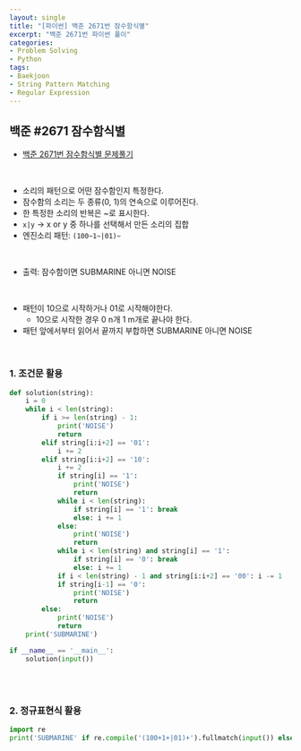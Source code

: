 ```yaml
---
layout: single
title: "[파이썬] 백준 2671번 잠수함식별"
excerpt: "백준 2671번 파이썬 풀이"
categories: 
- Problem Solving
- Python
tags:
- Baekjoon
- String Pattern Matching
- Regular Expression
---
```

## 백준 #2671 잠수함식별

- [백준 2671번 잠수함식별 문제풀기](https://www.acmicpc.net/problem/2671)

<br>

- 소리의 패턴으로 어떤 잠수함인지 특정한다.
- 잠수함의 소리는 두 종류(0, 1)의 연속으로 이루어진다. 
- 한 특정한 소리의 반복은 ~로 표시한다.
- `x|y` -> x or y 중 하나를 선택해서 만든 소리의 집합
- 엔진소리 패턴: `(100~1~|01)~`

<br>

- 출력: 잠수함이면 SUBMARINE 아니면 NOISE

<br>

- 패턴이 10으로 시작하거나 01로 시작해야한다.
  - 10으로 시작한 경우 0 n개 1 m개로 끝나야 한다.
- 패턴 앞에서부터 읽어서 끝까지 부합하면 SUBMARINE 아니면 NOISE

<br>

### 1. 조건문 활용

```python
def solution(string):
    i = 0
    while i < len(string):
        if i >= len(string) - 1:
            print('NOISE')
            return
        elif string[i:i+2] == '01':
            i += 2
        elif string[i:i+2] == '10':
            i += 2
            if string[i] == '1':
                print('NOISE')
                return
            while i < len(string):
                if string[i] == '1': break
                else: i += 1
            else:
                print('NOISE')
                return
            while i < len(string) and string[i] == '1':
                if string[i] == '0': break
                else: i += 1
            if i < len(string) - 1 and string[i:i+2] == '00': i -= 1
            if string[i-1] == '0':
                print('NOISE')
                return
        else:
            print('NOISE')
            return
    print('SUBMARINE')

if __name__ == '__main__':
    solution(input())
```

<br>

<br>

### 2. 정규표현식 활용

```python
import re
print('SUBMARINE' if re.compile('(100+1+|01)+').fullmatch(input()) else 'NOISE')
```
